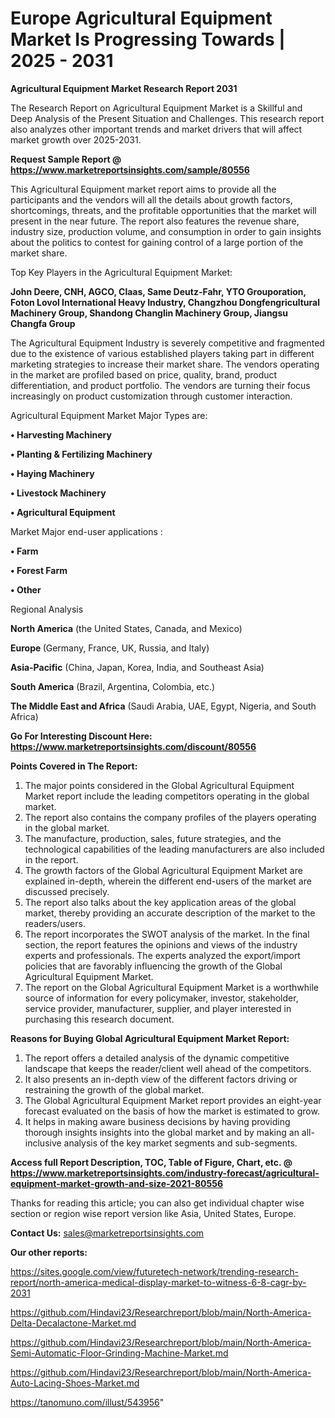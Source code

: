 # Europe Agricultural Equipment Market Is Progressing Towards | 2025 - 2031

<strong>Agricultural Equipment Market Research Report 2031</strong>

The Research Report on Agricultural Equipment Market is a Skillful and Deep Analysis of the Present Situation and Challenges. This research report also analyzes other important trends and market drivers that will affect market growth over 2025-2031.

<strong>Request Sample Report @ <a href=https://www.marketreportsinsights.com/sample/80556>https://www.marketreportsinsights.com/sample/80556</a></strong>

This Agricultural Equipment market report aims to provide all the participants and the vendors will all the details about growth factors, shortcomings, threats, and the profitable opportunities that the market will present in the near future. The report also features the revenue share, industry size, production volume, and consumption in order to gain insights about the politics to contest for gaining control of a large portion of the market share.

Top Key Players in the Agricultural Equipment Market:

<strong>John Deere, CNH, AGCO, Claas, Same Deutz-Fahr, YTO Grouporation, Foton Lovol International Heavy Industry, Changzhou Dongfengricultural Machinery Group, Shandong Changlin Machinery Group, Jiangsu Changfa Group</strong>

The Agricultural Equipment Industry is severely competitive and fragmented due to the existence of various established players taking part in different marketing strategies to increase their market share. The vendors operating in the market are profiled based on price, quality, brand, product differentiation, and product portfolio. The vendors are turning their focus increasingly on product customization through customer interaction.

Agricultural Equipment Market Major Types are:

<strong>• Harvesting Machinery

• Planting & Fertilizing Machinery

• Haying Machinery

• Livestock Machinery

• Agricultural Equipment</strong>

Market Major end-user applications :

<strong>• Farm

• Forest Farm

• Other</strong>

Regional Analysis

</u><strong><b>North America</b></strong> (the United States, Canada, and Mexico)

<strong><b>Europe </b></strong>(Germany, France, UK, Russia, and Italy)

<strong><b>Asia-Pacific</b></strong> (China, Japan, Korea, India, and Southeast Asia)

<strong><b>South America</b></strong> (Brazil, Argentina, Colombia, etc.)

<strong><b>The Middle East and Africa</b></strong> (Saudi Arabia, UAE, Egypt, Nigeria, and South Africa)

<strong>Go For Interesting Discount Here: <a href=https://www.marketreportsinsights.com/discount/80556>https://www.marketreportsinsights.com/discount/80556</a></strong>

<strong>Points Covered in The Report:</strong>
<ol>
  <li>The major points considered in the Global Agricultural Equipment Market report include the leading competitors operating in the global market.</li>
  <li>The report also contains the company profiles of the players operating in the global market.</li>
  <li>The manufacture, production, sales, future strategies, and the technological capabilities of the leading manufacturers are also included in the report.</li>
  <li>The growth factors of the Global Agricultural Equipment Market are explained in-depth, wherein the different end-users of the market are discussed precisely.</li>
  <li>The report also talks about the key application areas of the global market, thereby providing an accurate description of the market to the readers/users.</li>
  <li>The report incorporates the SWOT analysis of the market. In the final section, the report features the opinions and views of the industry experts and professionals. The experts analyzed the export/import policies that are favorably influencing the growth of the Global Agricultural Equipment Market.</li>
  <li>The report on the Global Agricultural Equipment Market is a worthwhile source of information for every policymaker, investor, stakeholder, service provider, manufacturer, supplier, and player interested in purchasing this research document.</li>
</ol>
<strong>Reasons for Buying Global Agricultural Equipment Market Report:</strong>

<ol>
  <li>The report offers a detailed analysis of the dynamic competitive landscape that keeps the reader/client well ahead of the competitors.</li>
  <li>It also presents an in-depth view of the different factors driving or restraining the growth of the global market.</li>
  <li>The Global Agricultural Equipment Market report provides an eight-year forecast evaluated on the basis of how the market is estimated to grow.</li>
  <li>It helps in making aware business decisions by having providing thorough insights insights into the global market and by making an all-inclusive analysis of the key market segments and sub-segments.</li>
</ol>
<strong>Access full Report Description, TOC, Table of Figure, Chart, etc. @ <a href=https://www.marketreportsinsights.com/industry-forecast/agricultural-equipment-market-growth-and-size-2021-80556>https://www.marketreportsinsights.com/industry-forecast/agricultural-equipment-market-growth-and-size-2021-80556</a></strong>


Thanks for reading this article; you can also get individual chapter wise section or region wise report version like Asia, United States, Europe.

<strong>Contact Us:</strong>
sales@marketreportsinsights.com

<strong>Our other reports:</strong>

<a href=https://sites.google.com/view/futuretech-network/trending-research-report/north-america-medical-display-market-to-witness-6-8-cagr-by-2031>https://sites.google.com/view/futuretech-network/trending-research-report/north-america-medical-display-market-to-witness-6-8-cagr-by-2031</a>

<a href=https://github.com/Hindavi23/Researchreport/blob/main/North-America-Delta-Decalactone-Market.md>https://github.com/Hindavi23/Researchreport/blob/main/North-America-Delta-Decalactone-Market.md</a>

<a href=https://github.com/Hindavi23/Researchreport/blob/main/North-America-Semi-Automatic-Floor-Grinding-Machine-Market.md>https://github.com/Hindavi23/Researchreport/blob/main/North-America-Semi-Automatic-Floor-Grinding-Machine-Market.md</a>

<a href=https://github.com/Hindavi23/Researchreport/blob/main/North-America-Auto-Lacing-Shoes-Market.md>https://github.com/Hindavi23/Researchreport/blob/main/North-America-Auto-Lacing-Shoes-Market.md</a>

<a href=https://tanomuno.com/illust/543956>https://tanomuno.com/illust/543956</a>"

